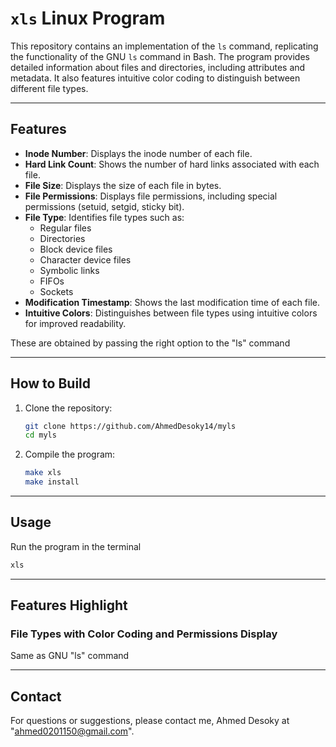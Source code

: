 # `xls` Linux Program 

This repository contains an implementation of the `ls` command, replicating the functionality of the GNU `ls` command in Bash. The program provides detailed information about files and directories, including attributes and metadata. It also features intuitive color coding to distinguish between different file types.

---

## Features

- **Inode Number**: Displays the inode number of each file.
- **Hard Link Count**: Shows the number of hard links associated with each file.
- **File Size**: Displays the size of each file in bytes.
- **File Permissions**: Displays file permissions, including special permissions (setuid, setgid, sticky bit).
- **File Type**: Identifies file types such as:
  - Regular files
  - Directories
  - Block device files
  - Character device files
  - Symbolic links
  - FIFOs
  - Sockets
- **Modification Timestamp**: Shows the last modification time of each file.
- **Intuitive Colors**: Distinguishes between file types using intuitive colors for improved readability.

These are obtained by passing the right option to the "ls" command

---

## How to Build

1. Clone the repository:
   ```bash
   git clone https://github.com/AhmedDesoky14/myls
   cd myls
   ```
2. Compile the program:
   ```bash
   make xls
   make install
   ```

---

## Usage

Run the program in the terminal

```bash
xls
```

---

## Features Highlight

### File Types with Color Coding and Permissions Display

Same as GNU "ls" command

---

## Contact 

For questions or suggestions, please contact me, Ahmed Desoky at "ahmed0201150@gmail.com".
